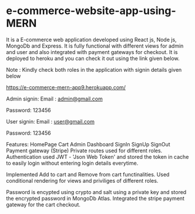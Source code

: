 # e-commerce-website-app-using-MERN
It is a E-commerce web application developed using React js, Node js, MongoDb and Express. It is fully functional with different views for admin and user and also integrated with payment gateways for checkout. It is deployed to heroku and you can check it out using the link given below.

Note :
Kindly check both roles in the application with signin details given below

https://e-commerce-mern-app9.herokuapp.com/

Admin signin:
Email : admin@gmail.com

Password: 123456

User signin:
Email : user@gmail.com

Password: 123456

Features:
HomePage
Cart
Admin Dashboard
SignIn
SignUp
SignOut
Payment gateway (Stripe)
Private routes used for different roles. Authentication used JWT - 'Json Web Token' and stored the token in cache to easily login without entering login details everytime.

Implemented Add to cart and Remove from cart functinalities. Used conditional rendering for views and priviliges of different roles.

Password is encypted using crypto and salt using a private key and stored the encrypted password in MongoDb Atlas. Integrated the stripe payment gateway for the cart checkout.
